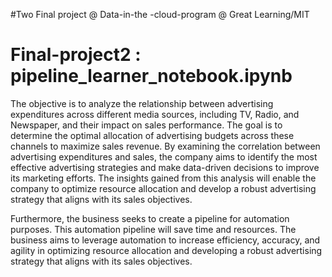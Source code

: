#Two Final project @ Data-in-the -cloud-program @ Great Learning/MIT

# Final-project2 : pipeline_learner_notebook.ipynb
The objective is to analyze the relationship between advertising expenditures across different media sources, including TV, Radio, and Newspaper, and their impact on sales performance. The goal is to determine the optimal allocation of advertising budgets across these channels to maximize sales revenue. By examining the correlation between advertising expenditures and sales, the company aims to identify the most effective advertising strategies and make data-driven decisions to improve its marketing efforts. The insights gained from this analysis will enable the company to optimize resource allocation and develop a robust advertising strategy that aligns with its sales objectives.

Furthermore, the business seeks to create a pipeline for automation purposes. This automation pipeline will save time and resources. The business aims to leverage automation to increase efficiency, accuracy, and agility in optimizing resource allocation and developing a robust advertising strategy that aligns with its sales objectives.
